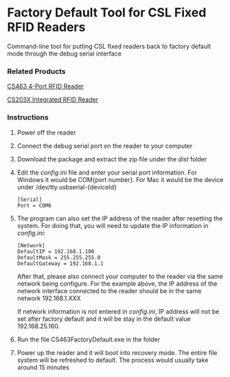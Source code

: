 # Factory Default Tool for CSL Fixed RFID Readers

Command-line tool for putting CSL fixed readers back to factory default mode through the debug serial interface

### Related Products

[CS463 4-Port RFID Reader](https://www.convergence.com.hk/cs463/)

[CS203X Integrated RFID Reader](https://www.convergence.com.hk/cs203x/)

### Instructions

1. Power off the reader
2. Connect the debug serial port on the reader to your computer
3. Download the package and extract the zip file under the *dist* folder
3. Edit the *config.ini* file and enter your serial port information.  For Windows it would be COM{port number}.  For Mac it would be the device under /dev/tty.usbserial-{deviceId}
	
	```
	[Serial]
	Port = COM6
	```
	
4. The program can also set the IP address of the reader after resetting the system.  For doing that, you will need to update the IP information in *config.ini*:
	
	```
	[Network]
	DefaultIP = 192.168.1.100
	DefaultMask = 255.255.255.0
	DefaultGateway = 192.168.1.1
	```
	After that, please also connect your computer to the reader via the same network being configure.  For the example above, the IP address of the network interface connected to the reader should be in the same network 192.168.1.XXX 
	
	If network information is not entered in *config.ini*, IP address will not be set after factory default and it will be stay in the default value 192.168.25.160.
	
5. Run the file CS463FactoryDefault.exe in the folder
6. Power up the reader and it will boot into recovery mode.  The entire file system will be refreshed to default.  The process would usually take around 15 minutes

